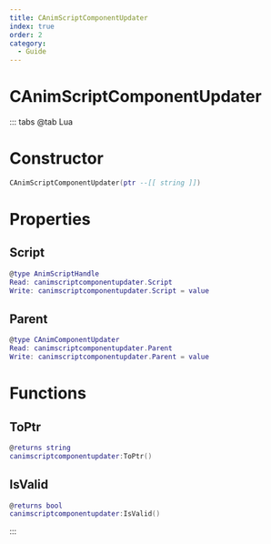 ```yaml
---
title: CAnimScriptComponentUpdater
index: true
order: 2
category:
  - Guide
---
```


# CAnimScriptComponentUpdater

::: tabs
@tab Lua
# Constructor
```lua
CAnimScriptComponentUpdater(ptr --[[ string ]])
```
# Properties
## Script 
```lua
@type AnimScriptHandle
Read: canimscriptcomponentupdater.Script
Write: canimscriptcomponentupdater.Script = value
```
## Parent 
```lua
@type CAnimComponentUpdater
Read: canimscriptcomponentupdater.Parent
Write: canimscriptcomponentupdater.Parent = value
```
# Functions
## ToPtr
```lua
@returns string
canimscriptcomponentupdater:ToPtr()
```
## IsValid
```lua
@returns bool
canimscriptcomponentupdater:IsValid()
```

:::